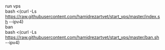run vps  
bash <(curl -Ls https://raw.githubusercontent.com/hamidrezartvet/start_vps/master/index.sh --ipv4)  
ban  
bash <(curl -Ls https://raw.githubusercontent.com/hamidrezartvet/start_vps/master/ban.sh --ipv4)  